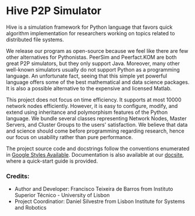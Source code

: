 # Hive P2P Simulator

Hive is a simulation framework for Python language that favors quick algorithm implementation for researchers working on topics related to distributed file systems. 

We release our program as open-source because we feel like there are few other alternatives for Pythonistas. PeerSim and Peerfact.KOM are both great P2P simulators, but they only support Java. Moreover, many other well-known simulators usually do not support Python as a programming language. An unfortunate fact, seeing that this simple yet powerful language offers some of the best mathematical and data science packages. It is also a possible alternative to the expensive and licensed Matlab.

This project does not focus on time efficiency. It supports at most 10000 network nodes efficiently. However, it is easy to configure, modify, and extend using inheritance and polymorphism features of the Python language. We bundle several classes representing Network Nodes, Master Servers, and Cluster Groups to the users' satisfaction. We believe that data and science should come before programming regarding research, hence our focus on usability rather than pure performance.

The project source code and docstrings follow the conventions enumerated in [Google Styles Available](https://google.github.io/styleguide/pyguide.html). Documentation is also available at our [docsite](https://www.hivessimulator.tech), where a quick-start guide is provided.

### Credits: 
* Author and Developer: Francisco Teixeira de Barros from Instituto Superior Técnico - University of Lisbon
* Project Coordinatior: Daniel Silvestre from Lisbon Institute for Systems and Robotics
